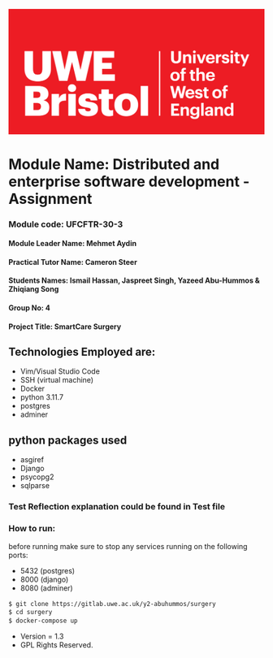 ![image](img/uwe.png)

# Module Name: Distributed and enterprise software development - Assignment

### Module code: UFCFTR-30-3

#### Module Leader Name: Mehmet Aydin

#### Practical Tutor Name: Cameron Steer

#### Students Names: Ismail Hassan, Jaspreet Singh, Yazeed Abu-Hummos & Zhiqiang Song

#### Group No: 4

#### Project Title: SmartCare Surgery

## Technologies Employed are:

- Vim/Visual Studio Code
- SSH (virtual machine)
- Docker
- python 3.11.7
- postgres
- adminer

## python packages used

- asgiref
- Django
- psycopg2
- sqlparse

### Test Reflection explanation could be found in Test file

### How to run:

before running make sure to stop any services running on the following ports:

- 5432 (postgres)
- 8000 (django)
- 8080 (adminer)

```bash
$ git clone https://gitlab.uwe.ac.uk/y2-abuhummos/surgery
$ cd surgery
$ docker-compose up
```

- Version = 1.3
- GPL Rights Reserved.

